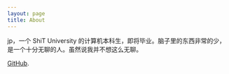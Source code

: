 ```yaml
---
layout: page
title: About
---
```


jp，一个 ShiT University 的计算机本科生，即将毕业。脑子里的东西非常的少，是一个十分无聊的人。虽然说我并不想这么无聊。

[GitHub](https://github.com/jpswing/).
